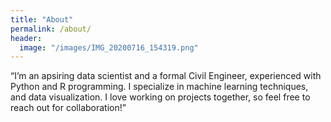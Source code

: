 ```yaml
---
title: "About"
permalink: /about/
header:
  image: "/images/IMG_20200716_154319.png"
---
```


“I’m an apsiring data scientist and a formal Civil Engineer, experienced with Python and R programming. I specialize in machine learning techniques, and data visualization. I love working on projects together, so feel free to reach out for collaboration!”
